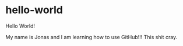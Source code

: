 # hello-world
Hello World!

  My name is Jonas and I am learning how to use GitHub!!! This shit cray.
